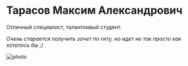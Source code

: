 # Тарасов Максим Александрович

Отличный специалист, талантливый студент.

_Очень старается получить зачет по гиту, но идет не так просто как хотелось бы ;)_

![photo](https://sun9-4.userapi.com/impg/fblkT88A_PUIymvNijNT6u4kf3XmWm01RuAuig/6KVzeNDYUJM.jpg?size=1280x854&quality=96&sign=35e6a4ab22a0dedab17eea1ecc9cdd4a&type=album)
